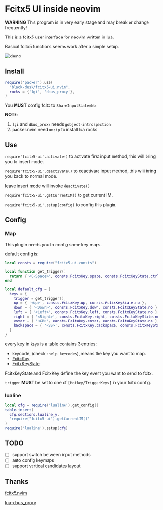 # Fcitx5 UI inside neovim

**WARNING** This program is in very early stage and may break or change
frequently!

This is a fcitx5 user interface for neovim written in lua.

Basical fcitx5 functions seems work after a simple setup.

![demo](../assets/demo.gif)

## Install

```lua
require('packer').use(
  "black-desk/fcitx5-ui.nvim",
  rocks = {'lgi', 'dbus_proxy'},
)
```

You **MUST** config fcitx to `ShareInputState=No`

**NOTE**:

1. `lgi` and `dbus_proxy` needs `gobject-introspection`
2. packer.nvim need `unzip` to install lua rocks

## Use

`require'fcitx5-ui'.activate()` to activate first input method, this will bring
you to insert mode.

`require'fcitx5-ui'.deactivate()` to deactivate input method, this will bring
you back to normal mode.

leave insert mode will invoke `deactivate()`

`require'fcitx5-ui'.getCurrentIM()` to get current IM.

`require'fcitx5-ui'.setup(config)` to config this plugin.

## Config

### Map

This plugin needs you to config some key maps.

default config is:

```lua
local consts = require("fcitx5-ui.consts")

local function get_trigger()
  return {'<C-Space>', consts.FcitxKey.space, consts.FcitxKeyState.ctrl }
end

local default_cfg = {
  keys = {
    trigger = get_trigger(),
    up = { '<Up>', consts.FcitxKey.up, consts.FcitxKeyState.no },
    down = { '<Down>', consts.FcitxKey.down, consts.FcitxKeyState.no },
    left = { '<Left>', consts.FcitxKey.left, consts.FcitxKeyState.no },
    right = { '<Right>', consts.FcitxKey.right, consts.FcitxKeyState.no },
    enter = { '<CR>', consts.FcitxKey.enter, consts.FcitxKeyState.no },
    backspace = { '<BS>', consts.FcitxKey.backspace, consts.FcitxKeyState.no },
  }
}
```

every key in `keys` is a table contains 3 entries:

  - keycode, (check `:help keycodes`), means the key you want to map.
  - [FcitxKey][link1]
  - [FcitxKeyState][link2]

FcitxKeyState and FcitxKey define the key event you want to send to fcitx.

`trigger` **MUST** be set to one of `[Hotkey/TriggerKeys]` in your fcitx config.

### lualine

```lua
local cfg = require('lualine').get_config()
table.insert(
  cfg.sections.lualine_y,
  'require("fcitx5-ui").getCurrentIM()'
)
require('lualine').setup(cfg)
```

## TODO

- [ ] support switch between input methods
- [ ] auto config keymaps
- [ ] support vertical candidates layout

## Thanks

[fcitx5.nvim][link3]

[lua-dbus_proxy][link4]

[link1]: https://github.com/fcitx/fcitx5/blob/master/src/lib/fcitx-utils/keysymgen.h
[link2]: https://github.com/fcitx/fcitx5/blob/master/src/lib/fcitx-utils/keysym.h
[link3]: https://github.com/tonyfettes/fcitx5.nvim
[link4]: https://github.com/stefano-m/lua-dbus_proxy
